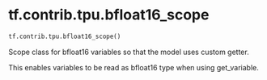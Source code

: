 <div itemscope itemtype="http://developers.google.com/ReferenceObject">
<meta itemprop="name" content="tf.contrib.tpu.bfloat16_scope" />
<meta itemprop="path" content="Stable" />
</div>

# tf.contrib.tpu.bfloat16_scope

``` python
tf.contrib.tpu.bfloat16_scope()
```

Scope class for bfloat16 variables so that the model uses custom getter.

This enables variables to be read as bfloat16 type when using get_variable.